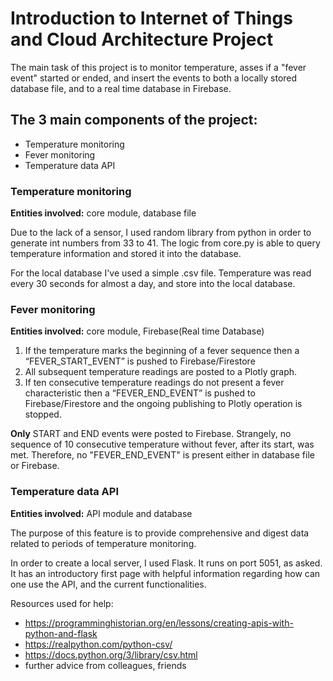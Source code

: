 # Introduction to Internet of Things and Cloud Architecture Project

The main task of this project is to monitor temperature, asses if a "fever event" started or ended, and insert the events to both a locally stored database file, and to a real time database in Firebase.

## The 3 main components of the project:
- Temperature monitoring
- Fever monitoring
- Temperature data API

### Temperature monitoring

**Entities involved:** core module, database file

Due to the lack of a sensor, I used random library from python in order to generate int numbers from 33 to 41. The logic from core.py is able to query temperature information and stored it into the database.

For the local database I've used a simple .csv file. Temperature was read every 30 seconds for almost a day, and store into the local database.

### Fever monitoring

**Entities involved:** core module, Firebase(Real time Database)
1. If the temperature marks the beginning of a fever sequence then a
“FEVER_START_EVENT” is pushed to Firebase/Firestore
2. All subsequent temperature readings are posted to a Plotly graph.
3. If ten consecutive temperature readings do not present a fever characteristic then a
“FEVER_END_EVENT” is pushed to Firebase/Firestore and the ongoing publishing
to Plotly operation is stopped.

**Only** START and END events were posted to Firebase. Strangely, no sequence of 10 consecutive temperature without fever, after its start, was met. Therefore, no "FEVER_END_EVENT" is present either in database file or Firebase.

### Temperature data API

**Entities involved:** API module and database

The purpose of this feature is to provide comprehensive and digest data related to periods of
temperature monitoring.

In order to create a local server, I used Flask. It runs on port 5051, as asked. It has an introductory first page with helpful information regarding how can one use the API, and the current functionalities.


Resources used for help:

- https://programminghistorian.org/en/lessons/creating-apis-with-python-and-flask
- https://realpython.com/python-csv/
- https://docs.python.org/3/library/csv.html
- further advice from colleagues, friends


